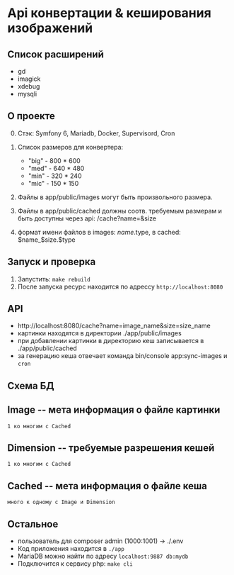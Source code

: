 # Api конвертации & кеширования изображений

## Список расширений
- gd
- imagick
- xdebug
- mysqli

## О проекте
0. Стэк: Symfony 6, Mariadb, Docker, Supervisord, Cron
1. Список размеров для конвертера:
    - "big" - 800 * 600
    - "med" - 640 * 480
    - "min" - 320 * 240
    - "mic" - 150 * 150

2. Файлы в app/public/images могут быть произвольного размера.
3. Файлы в app/public/cached должны соотв. требуемым размерам и быть доступны через api: /cache?name=&size
4. формат имени файлов в images: $name.$type, в cached: $name_$size.$type


## Запуск и проверка
1. Запустить: `make rebuild`
2. После запуска ресурс находится по адрессу `http://localhost:8080`

## API
- http://localhost:8080/cache?name=image_name&size=size_name
- картинки находятся в директории ./app/public/images
- при добавлении картинки в директорию кеш записывается в ./app/public/cached
- за генерацию кеша отвечает команда bin/console app:sync-images и `cron`

## Схема БД
Image -- мета информация о файле картинки
-----------
```1 ко многим с Cached```

Dimension -- требуемые разрешения кешей
-----------
```1 ко многим с Cached```

Cached -- мета информация о файле кеша
-----------
```много к одному с Image и Dimension```


## Остальное
- пользователь для composer admin (1000:1001) -> ./.env
- Код приложения находится в `./app`
- MariaDB можно найти по адресу `localhost:9887 db:mydb`
- Подключится к сервису php: `make cli`
